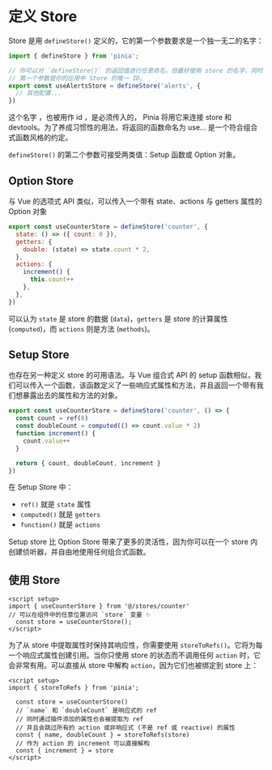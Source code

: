 # 定义 Store

Store 是用 `defineStore()` 定义的，它的第一个参数要求是一个独一无二的名字：

```js
import { defineStore } from 'pinia';

// 你可以对 `defineStore()` 的返回值进行任意命名，但最好使用 store 的名字，同时以 `use` 开头且以 `Store` 结尾。(比如 `useUserStore`，`useCartStore`，`useProductStore`)
// 第一个参数是你的应用中 Store 的唯一 ID。
export const useAlertsStore = defineStore('alerts', {
  // 其他配置...
})
```

这个名字 ，也被用作 id ，是必须传入的， Pinia 将用它来连接 store 和 devtools。为了养成习惯性的用法，将返回的函数命名为 use... 是一个符合组合式函数风格的约定。

`defineStore()` 的第二个参数可接受两类值：Setup 函数或 Option 对象。

## Option Store

与 Vue 的选项式 API 类似，可以传入一个带有 state、actions 与 getters 属性的 Option 对象

```js
export const useCounterStore = defineStore('counter', {
  state: () => ({ count: 0 }),
  getters: {
    double: (state) => state.count * 2,
  },
  actions: {
    increment() {
      this.count++
    },
  },
})
```

可以认为 `state` 是 store 的数据 (`data`)，`getters` 是 store 的计算属性 (`computed`)，而 `actions` 则是方法 (`methods`)。

## Setup Store

也存在另一种定义 store 的可用语法。与 Vue 组合式 API 的 setup 函数相似，我们可以传入一个函数，该函数定义了一些响应式属性和方法，并且返回一个带有我们想暴露出去的属性和方法的对象。

```js
export const useCounterStore = defineStore('counter', () => {
  const count = ref(0)
  const doubleCount = computed(() => count.value * 2)
  function increment() {
    count.value++
  }

  return { count, doubleCount, increment }
})
```

在 Setup Store 中：

- `ref()` 就是 `state` 属性
- `computed()` 就是 `getters`
- `function()` 就是 `actions`

Setup store 比 Option Store 带来了更多的灵活性，因为你可以在一个 store 内创建侦听器，并自由地使用任何组合式函数。

## 使用 Store

```vue
<script setup>
import { useCounterStore } from '@/stores/counter'
// 可以在组件中的任意位置访问 `store` 变量 ✨
  const store = useCounterStore();
</script>
```

为了从 store 中提取属性时保持其响应性，你需要使用 `storeToRefs()`。它将为每一个响应式属性创建引用。当你只使用 store 的状态而不调用任何 `action` 时，它会非常有用。可以直接从 store 中解构 `action`，因为它们也被绑定到 store 上：

```vue
<script setup>
import { storeToRefs } from 'pinia';

  const store = useCounterStore()
  // `name` 和 `doubleCount` 是响应式的 ref
  // 同时通过插件添加的属性也会被提取为 ref
  // 并且会跳过所有的 action 或非响应式 (不是 ref 或 reactive) 的属性
  const { name, doubleCount } = storeToRefs(store)
  // 作为 action 的 increment 可以直接解构
  const { increment } = store
</script>
```
